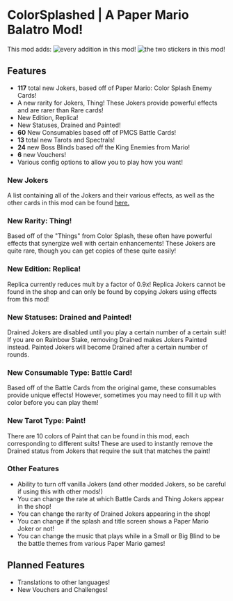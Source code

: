 # ColorSplashed | A Paper Mario Balatro Mod!
This mod adds:
![every addition in this mod!](https://github.com/TheCodingZombie/PMCSBalatro/blob/main/repository/additions.png?raw=true)
![the two stickers in this mod!](https://github.com/TheCodingZombie/PMCSBalatro/blob/main/repository/stick.png?raw=true)

## Features
- **117** total new Jokers, based off of Paper Mario: Color Splash Enemy Cards!
- A new rarity for Jokers, Thing! These Jokers provide powerful effects and are rarer than Rare cards!
- New Edition, Replica!
- New Statuses, Drained and Painted!
- **60** New Consumables based off of PMCS Battle Cards!
- **13** total new Tarots and Spectrals!
- **24** new Boss Blinds based off the King Enemies from Mario!
- **6** new Vouchers!
- Various config options to allow you to play how you want!

### New Jokers
A list containing all of the Jokers and their various effects, as well as the other cards in this mod can be found [here.](https://docs.google.com/spreadsheets/d/1ehufdjT9kCz5n27Fg7r3Jgo9ASitgImbhOztxyOh8qI/edit?usp=sharing)

### New Rarity: Thing!
Based off of the "Things" from Color Splash, these often have powerful effects that synergize well with certain enhancements!
These Jokers are quite rare, though you can get copies of these quite easily!

### New Edition: Replica!
Replica currently reduces mult by a factor of 0.9x!
Replica Jokers cannot be found in the shop and can only be found by copying Jokers using effects from this mod!

### New Statuses: Drained and Painted!
Drained Jokers are disabled until you play a certain number of a certain suit! If you are on Rainbow Stake, removing Drained
makes Jokers Painted instead. Painted Jokers will become Drained after a certain number of rounds.

### New Consumable Type: Battle Card!
Based off of the Battle Cards from the original game, these consumables provide unique effects! However, sometimes
you may need to fill it up with color before you can play them!

### New Tarot Type: Paint!
There are 10 colors of Paint that can be found in this mod, each corresponding to different suits! These are
used to instantly remove the Drained status from Jokers that require the suit that matches the paint!

### Other Features
- Ability to turn off vanilla Jokers (and other modded Jokers, so be careful if using this with other mods!)
- You can change the rate at which Battle Cards and Thing Jokers appear in the shop!
- You can change the rarity of Drained Jokers appearing in the shop!
- You can change if the splash and title screen shows a Paper Mario Joker or not! 
- You can change the music that plays while in a Small or Big Blind to be the battle themes from various Paper Mario games!

## Planned Features
- Translations to other languages!
- New Vouchers and Challenges!

